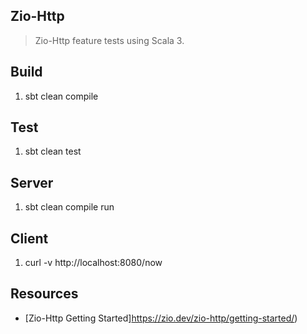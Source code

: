 Zio-Http
--------
>Zio-Http feature tests using Scala 3.

Build
-----
1. sbt clean compile

Test
----
1. sbt clean test

Server
------
1. sbt clean compile run

Client
------
1. curl -v http://localhost:8080/now

Resources
---------
* [Zio-Http Getting Started]https://zio.dev/zio-http/getting-started/)